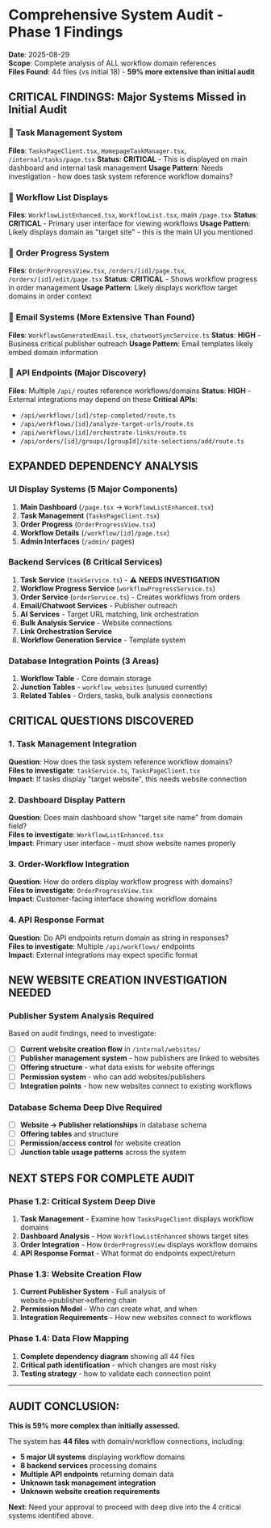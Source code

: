 # Comprehensive System Audit - Phase 1 Findings

**Date**: 2025-08-29  
**Scope**: Complete analysis of ALL workflow domain references  
**Files Found**: 44 files (vs initial 18) - **59% more extensive than initial audit**

## CRITICAL FINDINGS: Major Systems Missed in Initial Audit

### 🚨 **Task Management System** 
**Files**: `TasksPageClient.tsx`, `HomepageTaskManager.tsx`, `/internal/tasks/page.tsx`
**Status**: **CRITICAL** - This is displayed on main dashboard and internal task management
**Usage Pattern**: Needs investigation - how does task system reference workflow domains?

### 🚨 **Workflow List Displays**
**Files**: `WorkflowListEnhanced.tsx`, `WorkflowList.tsx`, main `/page.tsx`
**Status**: **CRITICAL** - Primary user interface for viewing workflows
**Usage Pattern**: Likely displays domain as "target site" - this is the main UI you mentioned

### 🚨 **Order Progress System**
**Files**: `OrderProgressView.tsx`, `/orders/[id]/page.tsx`, `/orders/[id]/edit/page.tsx`
**Status**: **CRITICAL** - Shows workflow progress in order management
**Usage Pattern**: Likely displays workflow target domains in order context

### 🚨 **Email Systems** (More Extensive Than Found)
**Files**: `WorkflowsGeneratedEmail.tsx`, `chatwootSyncService.ts`
**Status**: **HIGH** - Business critical publisher outreach
**Usage Pattern**: Email templates likely embed domain information

### 🚨 **API Endpoints** (Major Discovery)
**Files**: Multiple `/api/` routes reference workflows/domains
**Status**: **HIGH** - External integrations may depend on these
**Critical APIs**:
- `/api/workflows/[id]/step-completed/route.ts`
- `/api/workflows/[id]/analyze-target-urls/route.ts` 
- `/api/workflows/[id]/orchestrate-links/route.ts`
- `/api/orders/[id]/groups/[groupId]/site-selections/add/route.ts`

## EXPANDED DEPENDENCY ANALYSIS

### **UI Display Systems** (5 Major Components)
1. **Main Dashboard** (`/page.tsx` → `WorkflowListEnhanced.tsx`)
2. **Task Management** (`TasksPageClient.tsx`) 
3. **Order Progress** (`OrderProgressView.tsx`)
4. **Workflow Details** (`/workflow/[id]/page.tsx`)
5. **Admin Interfaces** (`/admin/` pages)

### **Backend Services** (8 Critical Services)
1. **Task Service** (`taskService.ts`) - ⚠️ **NEEDS INVESTIGATION**
2. **Workflow Progress Service** (`workflowProgressService.ts`)  
3. **Order Service** (`orderService.ts`) - Creates workflows from orders
4. **Email/Chatwoot Services** - Publisher outreach
5. **AI Services** - Target URL matching, link orchestration
6. **Bulk Analysis Service** - Website connections
7. **Link Orchestration Service** 
8. **Workflow Generation Service** - Template system

### **Database Integration Points** (3 Areas)
1. **Workflow Table** - Core domain storage
2. **Junction Tables** - `workflow_websites` (unused currently)
3. **Related Tables** - Orders, tasks, bulk analysis connections

## CRITICAL QUESTIONS DISCOVERED

### 1. **Task Management Integration**
**Question**: How does the task system reference workflow domains?  
**Files to investigate**: `taskService.ts`, `TasksPageClient.tsx`  
**Impact**: If tasks display "target website", this needs website connection

### 2. **Dashboard Display Pattern**
**Question**: Does main dashboard show "target site name" from domain field?  
**Files to investigate**: `WorkflowListEnhanced.tsx`  
**Impact**: Primary user interface - must show website names properly

### 3. **Order-Workflow Integration** 
**Question**: How do orders display workflow progress with domains?  
**Files to investigate**: `OrderProgressView.tsx`  
**Impact**: Customer-facing interface showing workflow domains

### 4. **API Response Format**
**Question**: Do API endpoints return domain as string in responses?  
**Files to investigate**: Multiple `/api/workflows/` endpoints  
**Impact**: External integrations may expect specific format

## NEW WEBSITE CREATION INVESTIGATION NEEDED

### **Publisher System Analysis Required**
Based on audit findings, need to investigate:
- [ ] **Current website creation flow** in `/internal/websites/` 
- [ ] **Publisher management system** - how publishers are linked to websites
- [ ] **Offering structure** - what data exists for website offerings
- [ ] **Permission system** - who can add websites/publishers
- [ ] **Integration points** - how new websites connect to existing workflows

### **Database Schema Deep Dive Required**  
- [ ] **Website → Publisher relationships** in database schema
- [ ] **Offering tables** and structure  
- [ ] **Permission/access control** for website creation
- [ ] **Junction table usage patterns** across the system

## NEXT STEPS FOR COMPLETE AUDIT

### **Phase 1.2: Critical System Deep Dive**
1. **Task Management** - Examine how `TasksPageClient` displays workflow domains
2. **Dashboard Analysis** - How `WorkflowListEnhanced` shows target sites  
3. **Order Integration** - How `OrderProgressView` displays workflow domains
4. **API Response Format** - What format do endpoints expect/return

### **Phase 1.3: Website Creation Flow**
1. **Current Publisher System** - Full analysis of website→publisher→offering chain
2. **Permission Model** - Who can create what, and when
3. **Integration Requirements** - How new websites connect to workflows

### **Phase 1.4: Data Flow Mapping**
1. **Complete dependency diagram** showing all 44 files
2. **Critical path identification** - which changes are most risky
3. **Testing strategy** - how to validate each connection point

---

## **AUDIT CONCLUSION**: 

**This is 59% more complex than initially assessed.**  

The system has **44 files** with domain/workflow connections, including:
- **5 major UI systems** displaying workflow domains
- **8 backend services** processing domains  
- **Multiple API endpoints** returning domain data
- **Unknown task management integration**
- **Unknown website creation requirements**

**Next**: Need your approval to proceed with deep dive into the 4 critical systems identified above.